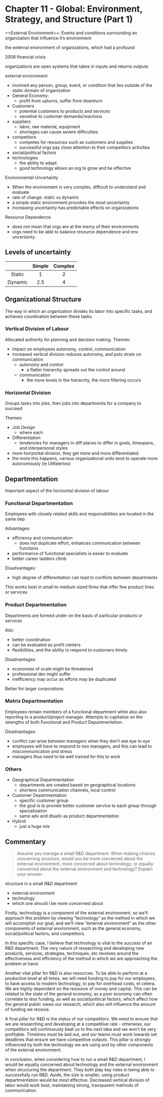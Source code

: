 # Chapter 11 - Global: Environment, Strategy, and Structure (Part 1)

==External Environment==: Events and conditions surrounding an organization that influence it’s environment

the external environment of organizations, which had a profound 

2008 financial crisis

organizations are open systems that takes in inputs and returns outputs

external environment

- involved any person, group, event, or condition that lies outside of the static domain of organization
- General Economy:
  - profit from upturns, suffer from downturn
- Customers
  - potential customers to products and services
  - sensitive to customer demands/reactions
- suppliers
  - labor, raw material, equipment
  - shortages can cause severe difficulties
- competitors
  - competes for resources such as customers and supplies
  - successful orgs pay close attention to their competitors activities
- social/political factors
- technologies
  - the ability to adapt
  - good technology allows an org to grow and be effective

Environmental Uncertainty

- When the environment is very complex, difficult to understand and evaluate
- rate of change: static vs dynamic
- a simple static environment provokes the most uncertainty
- increasing uncertainty has predictable effects on organizations

Resource Dependence

- does not mean that orgs are at the mercy of their environments
- orgs need to be able to balance resource dependence and env uncertainty



## Levels of uncertainty

|         | Simple | Complex |
| :-----: | :----: | :-----: |
| Static  |   1    |    2    |
| Dynamic |  2.5   |    4    |

## Organizational Structure

The way in which an organization divides its labor into specific tasks, and achieves coordination between these tasks. 

### Vertical Division of Labour

Allocated authority for planning and decision making. Themes:

- impact on employees autonomy, control, communication
- increased vertical division reduces autonomy, and puts strain on communication
  - autonomy and control
    - a flatter hierarchy spreads out the control around
  - communication
    - the more levels in the hierarchy, the more filtering occurs 

### Horizontal Division

Groups tasks into jobs, then jobs into departments for a company to succeed

Themes:

- Job Design
  - where each 
- Differentiation
  - tendencies for managers in diff places to differ in goals, timespans, and interpersonal styles
- more horizontal division, they get more and more differentiated
- the more this happens, various organizational units tend to operate more autonomously (ie UWaterloo)

## Departmentation

Important aspect of the horizontal division of labour

### Functional Departmentation

Employees with closely related skills and responsibilities are located in the same dep

Advantages:

- efficiency and communication
  - does not duplicate effort, enhances communcation between functions
- performance of functional specialists is easier to evaluate
- better career ladders climb

Disadvantages:

- high degree of differentiation can lead to conflicts between departments 

This works best in small to medium sized firms that offer few product lines or services

### Product Departmentation

Departments are formed under on the basis of particular products or services

Adv:

- better coordination
- can be evaluated as profit centers
- flexibilities, and the ability to respond to customers timely

Disadvantages:

- economies of scale might be threatened 
- professional dev might suffer
- inefficiency may occur as efforts may be duplicated

Better for larger corporations

### Matrix Departmentation

Employees remain members of a functional department while also also reporting to a product/project manager. Attempts to capitalize on the strengths of both Functional and Product Departmentation. 

Disadvantages:

- conflict can arise between managers when they don’t see eye to eye
- employees will have to respond to two managers, and this can lead to miscommunication and stress
- managers thus need to be well trained for this to work

### Others

- Geographical Departmentation
  - departments are created based on geographical locations
  - shortens communication channels, local control
- Customer Departmentation
  - specific customer group
  - the goal is to provide better customer service to each group through specialization
  - same adv and disadv as product departmentation
- Hybrid
  - just a huge mix

## Commentary

> Assume you manage a small R&D department. When making choices concerning structure, would you be more concerned about the external environment, more concerned about technology, or equally concerned about the external environment and technology? Explain your answer.

structure in a small R&D department

- external environment
- technology
- which one should i be more concerned about



Firstly, technology is a component of the external environment, so we’ll approach this problem by viewing “technology” as the method in which we will accomplish our goal, and we’ll view “external environment” as the other components of external environment, such as the general economy, social/political factors, and competitors.

In this specific case, I believe that technology is vital to the success of an R&D department. The very nature of researching and developing new products, services, strategies, techniques, etc revolves around the effectiveness and efficiency of the method in which we are approaching the problem at hand. 

Another vital pillar for R&D is also resources. To be able to perform at a productive level at all times, we will need funding to pay for our employees, to have access to modern technology, to pay for overhead costs, et cetera. We are highly dependent on the resource of money and capital. This can be related to the state of the general economy, as a poor economy can often correlate to less funding, as well as social/political factors, which affect how the general public views our research, which also will influence the amount of funding we receive. 

A final pillar for R&D is the status of our competitors. We need to ensure that we are researching and developing at a competitive rate - otherwise, our competitors will continuously beat us to the next idea and we won’t be very profitable. Timelines must be laid out, and our teams must work towards set deadlines that ensure we have competitive outputs. This pillar is strongly influenced by both the technology we are using and by other components of the external environment.

In conclusion, when considering how to run a small R&D department, I would be equally concerned about technology and the external environment when structuring the department. They both play key roles in being able to successfully run R&D. Aside, the size is smaller, using product departmentation would be most effective. Decreased vertical division of labor would work best, maintaining strong, transparent methods of communication.